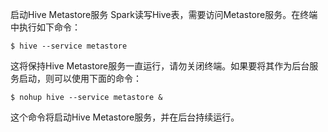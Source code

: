启动Hive Metastore服务
Spark读写Hive表，需要访问Metastore服务。在终端中执行如下命令：
```shell
$ hive --service metastore
```
这将保持Hive Metastore服务一直运行，请勿关闭终端。如果要将其作为后台服务启动，则可以使用下面的命令：
```shell
$ nohup hive --service metastore &
```
这个命令将启动Hive Metastore服务，并在后台持续运行。